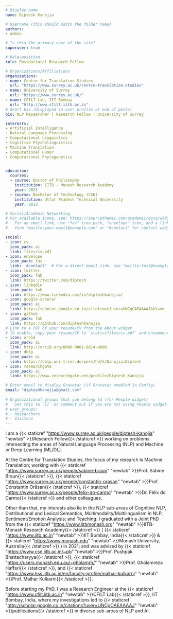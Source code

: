 ```yaml
---
# Display name
name: Diptesh Kanojia

# Username (this should match the folder name)
authors:
- admin

# Is this the primary user of the site?
superuser: true

# Role/position
role: Postdoctoral Research Fellow

# Organizations/Affiliations
organizations:
- name: Centre for Translation Studies
  url: "https://www.surrey.ac.uk/centre-translation-studies"
- name: University of Surrey
  url: "https://www.surrey.ac.uk/"
- name: CFILT Lab, IIT Bombay
  url: "http://www.cfilt.iitb.ac.in"
# Short bio (displayed in user profile at end of posts)
bio: NLP Researcher | Research Fellow | University of Surrey

interests:
- Artificial Intelligence
- Natural Language Processing 
- Computational Linguistics
- Cognitive Psycholinguistics
- Machine Translation
- Computational Humor
- Computational Phylogenetics


education:
  courses:
  - course: Doctor of Philosophy
    institution: IITB - Monash Research Academy
    year: 2021
  - course: Bachelor of Technology (CSE)
    institution: Uttar Pradesh Technical University
    year: 2013

# Social/Academic Networking
# For available icons, see: https://sourcethemes.com/academic/docs/widgets/#icons
#   For an email link, use "fas" icon pack, "envelope" icon, and a link in the
#   form "mailto:your-email@example.com" or "#contact" for contact widget.

social:
- icon: cv
  icon_pack: ai
  link: files/cv.pdf
- icon: envelope
  icon_pack: fas
  link: '#contact'  # For a direct email link, use "mailto:test@example.org".
- icon: twitter
  icon_pack: fab
  link: https://twitter.com/diptesh
- icon: linkedin
  icon_pack: fab
  link: https://www.linkedin.com/in/dipteshkanojia/
- icon: google-scholar
  icon_pack: ai
  link: http://scholar.google.co.in/citations?user=UNCgCAEAAAAJ&hl=en
- icon: github
  icon_pack: fab
  link: https://github.com/dipteshkanojia
# Link to a PDF of your resume/CV from the About widget.
# To enable, copy your resume/CV to `static/files/cv.pdf` and uncomment the lines below.  
- icon: orcid
  icon_pack: ai
  link: http://orcid.org/0000-0001-8814-0080
- icon: dblp
  icon_pack: ai
  link: https://dblp.uni-trier.de/pers/hd/k/Kanojia:Diptesh
- icon: researchgate
  icon_pack: ai
  link: https://www.researchgate.net/profile/Diptesh_Kanojia

# Enter email to display Gravatar (if Gravatar enabled in Config)
email: "dipteshkanojia@gmail.com"
  
# Organizational groups that you belong to (for People widget)
#   Set this to `[]` or comment out if you are not using People widget.  
# user_groups:
# - Researchers
# - Visitors
---
```

I am a {{< staticref "https://www.surrey.ac.uk/people/diptesh-kanojia" "newtab" >}}Research Fellow{{< /staticref >}} working on problems intersecting the areas of Natural Language Processing (NLP) and Machine or Deep Learning (ML/DL). 

At the Centre for Translation Studies, the focus of my research is Machine Translation; working with {{< staticref "https://www.surrey.ac.uk/people/sabine-braun" "newtab" >}}Prof. Sabine Braun{{< /staticref >}}, {{< staticref "https://www.surrey.ac.uk/people/constantin-orasan" "newtab" >}}Prof. ‪Constantin Orăsan{{< /staticref >}}, {{< staticref "https://www.surrey.ac.uk/people/felix-do-carmo" "newtab" >}}Dr. Félix do Carmo{{< /staticref >}} and other colleagues.

Other than that, my interests also lie in the NLP sub-areas of Cognitive NLP, Distributional and Lexical Semantics, Multimodality/Multilingualism in NLP, Sentiment/Emotion Analysis; and Teaching. I graduated with a Joint PhD from the {{< staticref "https://www.iitbmonash.org" "newtab" >}}IITB-Monash Research Academy{{< /staticref >}} ( {{< staticref "https://www.iitb.ac.in" "newtab" >}}IIT Bombay, India{{< /staticref >}} & {{< staticref "https://www.monash.edu" "newtab" >}}Monash University, Australia{{< /staticref >}} ) in 2021; and was advised by {{< staticref "https://www.cse.iitb.ac.in/~pb" "newtab" >}}Prof. Pushpak Bhattacharyya{{< /staticref >}}, {{< staticref "https://users.monash.edu.au/~gholamrh/" "newtab" >}}Prof. Gholamreza Haffari{{< /staticref >}}, and {{< staticref "https://www.hss.iitb.ac.in/en/faculty-profile/malhar-kulkarni" "newtab" >}}Prof. Malhar Kulkarni{{< /staticref >}}.

Before starting my PhD, I was a Research Engineer at the {{< staticref "https://www.cfilt.iitb.ac.in" "newtab" >}}CFILT Lab{{< /staticref >}}, IIT Bombay, India, where my investigations led to {{< staticref "http://scholar.google.co.in/citations?user=UNCgCAEAAAAJ" "newtab" >}}publications{{< /staticref >}} in diverse sub-areas of NLP and AI.


